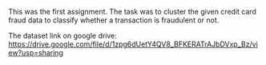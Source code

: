 This was the first assignment. The task was to cluster the given credit card fraud data to classify whether a transaction is fraudulent or not.

The dataset link on google drive: https://drive.google.com/file/d/1zpg6dUetY4QV8_BFKERATrAJbDVxp_Bz/view?usp=sharing
